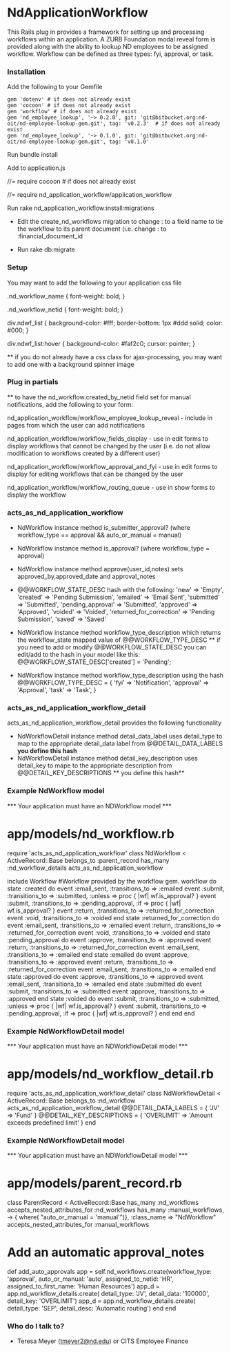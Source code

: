 # NdApplicationWorkflow #

This Rails plug in provides a framework for setting up and processing workflows within an application.  A ZURB Foundation modal reveal form is provided along with the ability to lookup ND employees to be assigned workflow.  Workflow can be defined as three types: fyi, approval, or task.

### Installation ###

Add the following to your Gemfile
```
gem 'dotenv' # if does not already exist
gem 'cocoon' # if does not already exist
gem 'workflow' # if does not already exist
gem 'nd_employee_lookup', '~> 0.2.0', git: 'git@bitbucket.org:nd-oit/nd-employee-lookup-gem.git', tag: 'v0.2.3'  # if does not already exist
gem 'nd_employee_lookup', '~> 0.1.0', git: 'git@bitbucket.org:nd-oit/nd-employee-lookup-gem.git', tag: 'v0.1.0'
```

Run bundle install


Add to application.js

//= require cocoon  # if does not already exist

//= require nd_application_workflow/application_workflow


Run rake nd_application_workflow:install:migrations

- Edit the create_nd_workflows migration to change :<parent id> to a field name to
tie the workflow to its parent document (i.e. change :<parent id> to :financial_document_id

- Run rake db:migrate


### Setup ###


You may want to add the following to your application css file

.nd_workflow_name {  font-weight: bold; }

.nd_workflow_netid {  font-weight: bold; }

div.ndwf_list {	background-color: #fff;	border-bottom: 1px #ddd solid;	color: #000; }

div.ndwf_list:hover { background-color: #faf2c0; cursor: pointer; }

** if you do not already have a css class for ajax-processing, you may want to add one
with a background spinner image


### Plug in partials ###

** to have the nd_workflow.created_by_netid field set for manual notifications, add
the following to your form: 

<input type="hidden" id="nd_workflow_current_user_id" name="nd_workflow_current_user_netid" value="<%= session.user_netid %>">


nd_application_workflow/workflow_employee_lookup_reveal - include in pages from which the user can add notifications

nd_application_workflow/workflow_fields_display - use in edit forms to display workflows that cannot be changed by the user (i.e. do not allow modification to 
workflows created by a different user)

nd_application_workflow/workflow_approval_and_fyi - use in edit forms to display for editing workflows that can be changed by the user

nd_application_workflow/workflow_routing_queue - use in show forms to display the workflow


### acts_as_nd_application_workflow ###


- NdWorkflow instance method is_submitter_approval?  (where workflow_type == approval && auto_or_manual = manual)

- NdWorkflow instance method is_approval? (where workflow_type = approval)

- NdWorkflow instance method approve(user_id,notes) sets approved_by,approved_date and approval_notes

- @@WORKFLOW_STATE_DESC hash with the following: 
      'new'             => 'Empty',
      'created'         => 'Pending Submission',
      'emailed'         => 'Email Sent',
      'submitted'       => 'Submitted',
      'pending_approval' => 'Submitted',
      'approved'        => 'Approved',
      'voided'          => 'Voided',
      'returned_for_correction' => 'Pending Submission',
      'saved' => 'Saved'
- NdWorkflow instance method workflow_type_description which returns the workflow_state mapped value of @@WORKFLOW_TYPE_DESC 
** if you need to add or modify @@WORKFLOW_STATE_DESC you can edit/add to the hash in your model like this:
  @@WORKFLOW_STATE_DESC['created'] = 'Pending';
  
- NdWorkflow instance method workflow_type_description using the hash
  @@WORKFLOW_TYPE_DESC = {
      'fyi'      => 'Notification',
      'approval'   => 'Approval',
      'task' => 'Task',
    }

### acts_as_nd_application_workflow_detail ###
acts_as_nd_application_workflow_detail provides the following functionality
- NdWorkflowDetail instance method detail_data_label  uses detail_type to map to the appropriate detail_data label from @@DETAIL_DATA_LABELS **you define this hash**
- NdWorkflowDetail instance method detail_key_description  uses detail_key to mape to the appropriate description from @@DETAIL_KEY_DESCRIPTIONS ** you define this hash**

### Example NdWorkflow model ###
*** Your application must have an NDWorkflow model ***
# app/models/nd_workflow.rb

require 'acts_as_nd_application_workflow'
class NdWorkflow < ActiveRecord::Base
  belongs_to :parent_record
  has_many :nd_workflow_details
  acts_as_nd_application_workflow

  include Workflow
  #Workflow provided by the workflow gem.
  workflow do
    state :created do
      event :email_sent, :transitions_to => :emailed
      event :submit, :transitions_to => :submitted, :unless => proc {  |wf| wf.is_approval? }
      event :submit, :transitions_to => :pending_approval, :if => proc {  |wf| wf.is_approval? }
      event :return, :transitions_to => :returned_for_correction
      event :void, :transitions_to => :voided
    end
    state :returned_for_correction do
      event :email_sent, :transitions_to => :emailed
      event :return, :transitions_to => :returned_for_correction
      event :void, :transitions_to => :voided
    end
    state :pending_approval do
      event :approve, :transitions_to => :approved
      event :return, :transitions_to => :returned_for_correction
      event :email_sent, :transitions_to => :emailed
    end
    state :emailed do
      event :approve, :transitions_to => :approved
      event :return, :transitions_to => :returned_for_correction
      event :email_sent, :transitions_to => :emailed
    end
    state :approved do
      event :approve, :transitions_to => :approved
      event :email_sent, :transitions_to => :emailed
    end
    state :submitted do
      event :submit, :transitions_to => :submitted
      event :approve, :transitions_to => :approved
    end
    state :voided do
      event :submit, :transitions_to => :submitted, :unless => proc {  |wf| wf.is_approval? }
      event :submit, :transitions_to => :pending_approval, :if => proc {  |wf| wf.is_approval? }
    end
  end
end

### Example NdWorkflowDetail model ###
*** Your application must have an NDWorkflowDetail model ***
# app/models/nd_workflow_detail.rb
require 'acts_as_nd_application_workflow_detail'
class NdWorkflowDetail < ActiveRecord::Base
  belongs_to :nd_workflow
  acts_as_nd_application_workflow_detail
  @@DETAIL_DATA_LABELS = {
    'JV' => 'Fund'
  }
  @@DETAIL_KEY_DESCRIPTIONS = {
    'OVERLIMIT' => 'Amount exceeds predefined limit'
  }
end

### Example NdWorkflowDetail model ###
*** Your application must have an NDWorkflowDetail model ***
# app/models/parent_record.rb
class ParentRecord < ActiveRecord::Base
  has_many :nd_workflows
  accepts_nested_attributes_for :nd_workflows
  has_many :manual_workflows, -> { where( "auto_or_manual = 'manual'")}, :class_name => "NdWorkflow"
  accepts_nested_attributes_for :manual_workflows

  # Add an automatic approval_notes
  def add_auto_approvals
    app = self.nd_workflows.create(workflow_type: 'approval', auto_or_manual: 'auto', assigned_to_netid: 'HR', assigned_to_first_name: 'Human Resources')
    app_d = app.nd_workflow_details.create( detail_type: 'JV', detail_data: '100000', detail_key: 'OVERLIMIT')
    app_d = app.nd_workflow_details.create( detail_type: 'SEP', detail_desc: 'Automatic routing')
  end
end


### Who do I talk to? ###

* Teresa Meyer (tmeyer2@nd.edu) or CITS Employee Finance